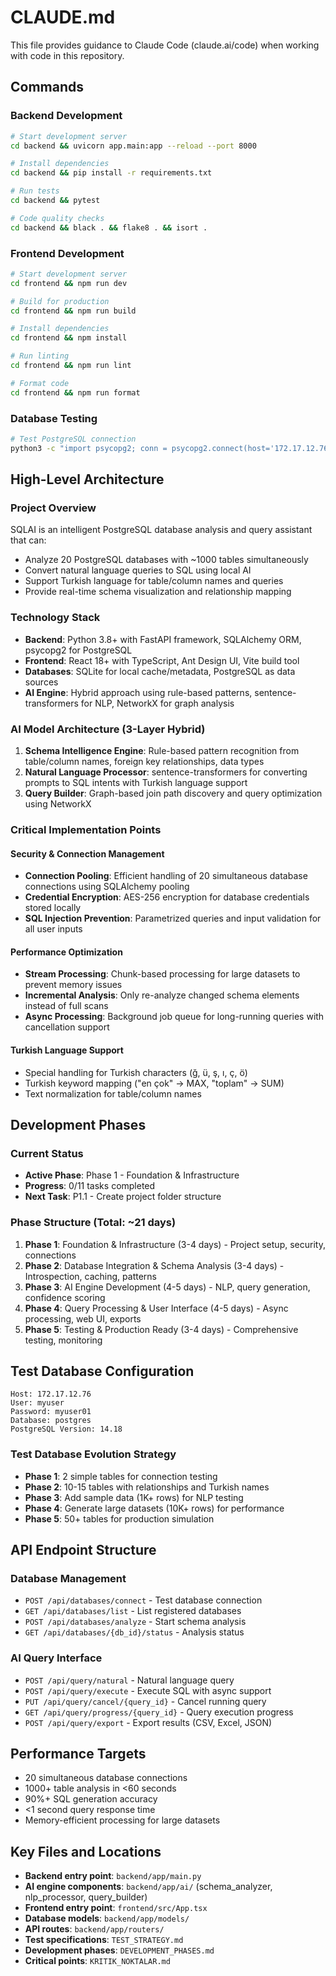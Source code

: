 # CLAUDE.md

This file provides guidance to Claude Code (claude.ai/code) when working with code in this repository.

## Commands

### Backend Development
```bash
# Start development server
cd backend && uvicorn app.main:app --reload --port 8000

# Install dependencies
cd backend && pip install -r requirements.txt

# Run tests
cd backend && pytest

# Code quality checks
cd backend && black . && flake8 . && isort .
```

### Frontend Development
```bash
# Start development server
cd frontend && npm run dev

# Build for production
cd frontend && npm run build

# Install dependencies
cd frontend && npm install

# Run linting
cd frontend && npm run lint

# Format code
cd frontend && npm run format
```

### Database Testing
```bash
# Test PostgreSQL connection
python3 -c "import psycopg2; conn = psycopg2.connect(host='172.17.12.76', user='myuser', password='myuser01', database='postgres'); print('Connected'); conn.close()"
```

## High-Level Architecture

### Project Overview
SQLAI is an intelligent PostgreSQL database analysis and query assistant that can:
- Analyze 20 PostgreSQL databases with ~1000 tables simultaneously
- Convert natural language queries to SQL using local AI
- Support Turkish language for table/column names and queries
- Provide real-time schema visualization and relationship mapping

### Technology Stack
- **Backend**: Python 3.8+ with FastAPI framework, SQLAlchemy ORM, psycopg2 for PostgreSQL
- **Frontend**: React 18+ with TypeScript, Ant Design UI, Vite build tool
- **Databases**: SQLite for local cache/metadata, PostgreSQL as data sources
- **AI Engine**: Hybrid approach using rule-based patterns, sentence-transformers for NLP, NetworkX for graph analysis

### AI Model Architecture (3-Layer Hybrid)
1. **Schema Intelligence Engine**: Rule-based pattern recognition from table/column names, foreign key relationships, data types
2. **Natural Language Processor**: sentence-transformers for converting prompts to SQL intents with Turkish language support
3. **Query Builder**: Graph-based join path discovery and query optimization using NetworkX

### Critical Implementation Points

#### Security & Connection Management
- **Connection Pooling**: Efficient handling of 20 simultaneous database connections using SQLAlchemy pooling
- **Credential Encryption**: AES-256 encryption for database credentials stored locally
- **SQL Injection Prevention**: Parametrized queries and input validation for all user inputs

#### Performance Optimization
- **Stream Processing**: Chunk-based processing for large datasets to prevent memory issues
- **Incremental Analysis**: Only re-analyze changed schema elements instead of full scans
- **Async Processing**: Background job queue for long-running queries with cancellation support

#### Turkish Language Support
- Special handling for Turkish characters (ğ, ü, ş, ı, ç, ö)
- Turkish keyword mapping ("en çok" → MAX, "toplam" → SUM)
- Text normalization for table/column names

## Development Phases

### Current Status
- **Active Phase**: Phase 1 - Foundation & Infrastructure
- **Progress**: 0/11 tasks completed
- **Next Task**: P1.1 - Create project folder structure

### Phase Structure (Total: ~21 days)
1. **Phase 1**: Foundation & Infrastructure (3-4 days) - Project setup, security, connections
2. **Phase 2**: Database Integration & Schema Analysis (3-4 days) - Introspection, caching, patterns
3. **Phase 3**: AI Engine Development (4-5 days) - NLP, query generation, confidence scoring
4. **Phase 4**: Query Processing & User Interface (4-5 days) - Async processing, web UI, exports
5. **Phase 5**: Testing & Production Ready (3-4 days) - Comprehensive testing, monitoring

## Test Database Configuration
```
Host: 172.17.12.76
User: myuser
Password: myuser01
Database: postgres
PostgreSQL Version: 14.18
```

### Test Database Evolution Strategy
- **Phase 1**: 2 simple tables for connection testing
- **Phase 2**: 10-15 tables with relationships and Turkish names
- **Phase 3**: Add sample data (1K+ rows) for NLP testing
- **Phase 4**: Generate large datasets (10K+ rows) for performance
- **Phase 5**: 50+ tables for production simulation

## API Endpoint Structure

### Database Management
- `POST /api/databases/connect` - Test database connection
- `GET /api/databases/list` - List registered databases
- `POST /api/databases/analyze` - Start schema analysis
- `GET /api/databases/{db_id}/status` - Analysis status

### AI Query Interface
- `POST /api/query/natural` - Natural language query
- `POST /api/query/execute` - Execute SQL with async support
- `PUT /api/query/cancel/{query_id}` - Cancel running query
- `GET /api/query/progress/{query_id}` - Query execution progress
- `POST /api/query/export` - Export results (CSV, Excel, JSON)

## Performance Targets
- 20 simultaneous database connections
- 1000+ table analysis in <60 seconds
- 90%+ SQL generation accuracy
- <1 second query response time
- Memory-efficient processing for large datasets

## Key Files and Locations
- **Backend entry point**: `backend/app/main.py`
- **AI engine components**: `backend/app/ai/` (schema_analyzer, nlp_processor, query_builder)
- **Frontend entry point**: `frontend/src/App.tsx`
- **Database models**: `backend/app/models/`
- **API routes**: `backend/app/routers/`
- **Test specifications**: `TEST_STRATEGY.md`
- **Development phases**: `DEVELOPMENT_PHASES.md`
- **Critical points**: `KRITIK_NOKTALAR.md`